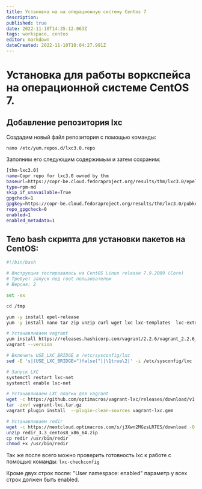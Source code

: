 ```yaml
---
title: Установка на на операционную систему Centos 7
description: 
published: true
date: 2022-11-10T14:35:12.063Z
tags: workspace, centos
editor: markdown
dateCreated: 2022-11-10T10:04:27.991Z
---
```


# Установка для работы воркспейса на операционной системе CentOS 7.
## Добавление репозитория lxc
Создадим новый файл репозитория с помощью команды:

`nano /etc/yum.repos.d/lxc3.0.repo`

Заполним его следующим содержимым и затем сохраним:
```bash
[thm-lxc3.0]
name=Copr repo for lxc3.0 owned by thm
baseurl=https://copr-be.cloud.fedoraproject.org/results/thm/lxc3.0/epel-7-$basearch/
type=rpm-md
skip_if_unavailable=True
gpgcheck=1
gpgkey=https://copr-be.cloud.fedoraproject.org/results/thm/lxc3.0/pubkey.gpg
repo_gpgcheck=0
enabled=1
enabled_metadata=1
```

## Тело bash скрипта для установки пакетов на CentOS:

```bash
#!/bin/bash

# Инструкция тестировалась на CentOS Linux release 7.9.2009 (Core)
# Требует запуск под root пользователем
# Версия: 2

set -ex

cd /tmp

yum -y install epel-release
yum -y install nano tar zip unzip curl wget lxc lxc-templates  lxc-extra libcap-devel libcgroup

# Устанавливаем vagrant
yum install https://releases.hashicorp.com/vagrant/2.2.6/vagrant_2.2.6_x86_64.rpm
vagrant --version

# Включить USE_LXC_BRIDGE в /etc/sysconfig/lxc
sed -E 's|(USE_LXC_BRIDGE=")false(")|\1true\2|' -i /etc/sysconfig/lxc

# Запуск LXC
systemctl restart lxc-net
systemctl enable lxc-net

# Устанавливаем LXC плагин для vagrant
wget -c https://github.com/optimacros/vagrant-lxc/releases/download/v1.4.5/vagrant-lxc.tar.gz
tar -zxvf vagrant-lxc.tar.gz
vagrant plugin install  --plugin-clean-sources vagrant-lxc.gem

# Устанавливаем redir
wget -c https://nextcloud.optimacros.com/s/j3Xwn2MGzsLRTES/download -O redir_3.3_centos8_x86_64.zip
unzip redir_3.3_centos8_x86_64.zip
cp redir /usr/bin/redir
chmod +x /usr/bin/redir
```

Так же после всего можно проверить готовность lxc к работе с помощью команды: `lxc-checkconfig`

Кроме двух строк после: "User namespace: enabled" параметр у всех строк должен быть enabled.